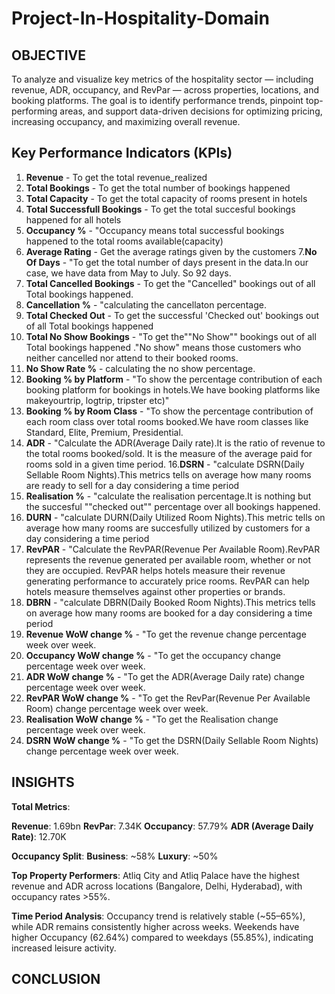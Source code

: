# Project-In-Hospitality-Domain

## OBJECTIVE 
To analyze and visualize key metrics of the hospitality sector — including revenue, ADR, occupancy, and RevPar — across properties, locations, and booking platforms. 
The goal is to identify performance trends, pinpoint top-performing areas, and support data-driven decisions for optimizing pricing, increasing occupancy, and maximizing overall revenue.



## Key Performance Indicators (KPIs)


1. **Revenue** - To get the total revenue_realized
2. **Total Bookings** - To get the total number of bookings happened
3. **Total Capacity** - To get the total capacity of rooms present in hotels
4. **Total Successfull Bookings** - To get the total succesful bookings happened for all hotels
5. **Occupancy %** - "Occupancy means total successful bookings happened to the total rooms available(capacity)
6. **Average Rating** - Get the average ratings given by the customers
7.**No Of Days** - "To get the total number of days present in the data.In our case, we have data from May to July. So 92 days.
8. **Total Cancelled Bookings** - To get the "Cancelled" bookings out of all Total bookings happened.
9. **Cancellation %** - "calculating the cancellaton percentage.
10. **Total Checked Out** - To get the successful 'Checked out' bookings out of all Total bookings happened
11. **Total No Show Bookings** - "To get the""No Show"" bookings out of all Total bookings happened ."No show" means those customers who neither cancelled nor attend to their booked rooms.
12. **No Show Rate %** - calculating the no show percentage.
13. **Booking % by Platform** - "To show the percentage contribution of each booking platform for bookings in hotels.We have booking platforms like makeyourtrip, logtrip, tripster etc)"
14. **Booking % by Room Class** - "To show the percentage contribution of each room class
over total rooms booked.We have room classes like Standard, Elite, Premium, Presidential.
15. **ADR** - "Calculate the ADR(Average Daily rate).It is the ratio of revenue to the total rooms booked/sold. It is the measure of the average paid for rooms sold in a given time period.
16.**DSRN** - "calculate DSRN(Daily Sellable Room Nights).This metrics tells on average how many rooms are ready to sell for a day considering a time period
17. **Realisation %** - "calculate  the realisation percentage.It is nothing but the succesful ""checked out"" percentage over all bookings happened.
18. **DURN** - "calculate DURN(Daily Utilized Room Nights).This metric tells on average how many rooms are succesfully utilized by customers for a day considering a time period
19. **RevPAR** - "Calculate the RevPAR(Revenue Per Available Room).RevPAR represents the revenue generated per available room, whether or not they are occupied. RevPAR helps hotels measure their revenue generating performance to accurately price rooms. RevPAR can help hotels measure themselves against other properties or brands.
20. **DBRN** - "calculate DBRN(Daily Booked Room Nights).This metrics tells on average how many rooms are booked for a day considering a time period
21. **Revenue WoW change %** - "To get the revenue change percentage week over week.
22. **Occupancy WoW change %** - "To get the occupancy change percentage week over week.
23. **ADR WoW change %** - "To get the ADR(Average Daily rate) change percentage week over week.
24. **RevPAR WoW change %** - "To get the RevPar(Revenue Per Available Room) change percentage week over week.
25. **Realisation WoW change %** - "To get the Realisation change percentage week over week.
26. **DSRN WoW change %** - "To get the DSRN(Daily Sellable Room Nights) change percentage week over week.











## INSIGHTS 


**Total Metrics**:

**Revenue**: 1.69bn
**RevPar**: 7.34K
**Occupancy**: 57.79%
**ADR (Average Daily Rate)**: 12.70K

 
**Occupancy Split**:
**Business**: ~58%
**Luxury**: ~50%

**Top Property Performers**:
Atliq City and Atliq Palace have the highest revenue and ADR across locations (Bangalore, Delhi, Hyderabad), with occupancy rates >55%.

**Time Period Analysis**:
Occupancy trend is relatively stable (~55–65%), while ADR remains consistently higher across weeks.
Weekends have higher Occupancy (62.64%) compared to weekdays (55.85%), indicating increased leisure activity.








## CONCLUSION
